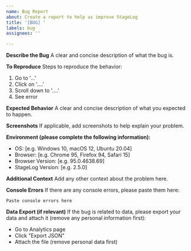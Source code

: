 ```yaml
---
name: Bug Report
about: Create a report to help us improve StageLog
title: '[BUG] '
labels: bug
assignees: ''

---
```


**Describe the Bug**
A clear and concise description of what the bug is.

**To Reproduce**
Steps to reproduce the behavior:
1. Go to '...'
2. Click on '....'
3. Scroll down to '....'
4. See error

**Expected Behavior**
A clear and concise description of what you expected to happen.

**Screenshots**
If applicable, add screenshots to help explain your problem.

**Environment (please complete the following information):**
 - OS: [e.g. Windows 10, macOS 12, Ubuntu 20.04]
 - Browser: [e.g. Chrome 95, Firefox 94, Safari 15]
 - Browser Version: [e.g. 95.0.4638.69]
 - StageLog Version: [e.g. 2.5.0]

**Additional Context**
Add any other context about the problem here.

**Console Errors**
If there are any console errors, please paste them here:

```
Paste console errors here
```

**Data Export (if relevant)**
If the bug is related to data, please export your data and attach it (remove any personal information first):
- Go to Analytics page
- Click "Export JSON"
- Attach the file (remove personal data first)
